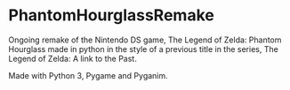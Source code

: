 # PhantomHourglassRemake

Ongoing remake of the Nintendo DS game, The Legend of Zelda: Phantom Hourglass made in python in the 
style of a previous title in the series, The Legend of Zelda: A link to the Past.

Made with Python 3, Pygame and Pyganim.

